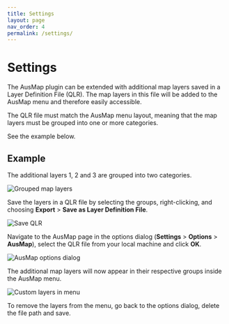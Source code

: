 ```yaml
---
title: Settings
layout: page
nav_order: 4
permalink: /settings/
---
```


# Settings

The AusMap plugin can be extended with additional map layers saved in a Layer Definition File (QLR). The map layers in this file will be added to the AusMap menu and therefore easily accessible.  

The QLR file must match the AusMap menu layout, meaning that the map layers must be grouped into one or more categories.  

See the example below.

## Example

The additional layers 1, 2 and 3 are grouped into two categories.

![Grouped map layers](/assets/images/grouped-layers.png)

Save the layers in a QLR file by selecting the groups, right-clicking, and choosing **Export** > **Save as Layer Definition File**.

![Save QLR](/assets/images/save-qlr.png)

Navigate to the AusMap page in the options dialog (**Settings** > **Options** > **AusMap**), select the QLR file from your local machine and click **OK**.  

![AusMap options dialog](/assets/images/options-dialog.png)

The additional map layers will now appear in their respective groups inside the AusMap menu.  

![Custom layers in menu](/assets/images/new_layers_in_menu.png)

To remove the layers from the menu, go back to the options dialog, delete the file path and save.

